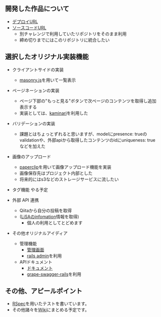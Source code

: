 ## 開発した作品について
- [デプロイURL](http://sprint-koji.herokuapp.com/)
- [ソースコードURL](https://github.com/kojisato118/codecheck-970)
  - 別チャレンジで利用していたリポジトリをそのまま利用
  - 締め切りまでにはこのリポジトリに統合したい

## 選択したオリジナル実装機能
- クライアントサイドの実装
  - [masonry.js](http://masonry.desandro.com/)を用いて一覧表示

- ページネーションの実装
  - ページ下部の"もっと見る"ボタンで次ページのコンテンツを取得し追加表示する
  - 実装としては、[kaminari](https://github.com/amatsuda/kaminari)を利用した

- バリデーションの実装
  - 課題とはちょっとずれると思いますが、modelにpresence: trueのvalidationや、外部apiから取得したコンテンツのidにuniqueness: trueなどを加えた

- 画像のアップロード
  - [paperclip](https://github.com/thoughtbot/paperclip)を用いて画像アップロード機能を実装
  - 画像保存先はプロジェクト内部とした
  - 将来的にはs3などのストレージサービスに流したい

- タグ機能
やる予定

- 外部 API 連携
  - Qiitaから自分の投稿を取得
  - ([LiSAのinfomation](http://www.lxixsxa.com/info/)情報を取得)
    - 個人の利用としてとどめます

- その他オリジナルアイディア
  - 管理機能
    - [管理画面](http://sprint-koji.herokuapp.com/admin)
    - [rails admin](https://github.com/sferik/rails_admin)を利用
  - APIドキュメント　
    - [ドキュメント](http://sprint-koji.herokuapp.com/swagger)
    - [grape-swagger-rails](https://github.com/ruby-grape/grape-swagger-rails)を利用

## その他、アピールポイント
- [RSpec](http://rspec.info/)を用いたテストを書いています。
- その他諸々を[Wiki](https://github.com/kojisato118/codecheck-998/wiki)にまとめる予定です。
